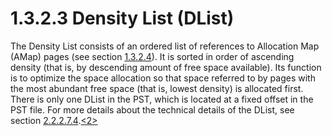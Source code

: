 <html dir="LTR" xmlns:mshelp="http://msdn.microsoft.com/mshelp" xmlns:ddue="http://ddue.schemas.microsoft.com/authoring/2003/5" xmlns:xlink="http://www.w3.org/1999/xlink" xmlns:tool="http://www.microsoft.com/tooltip">
    <head>
        <meta http-equiv="Content-Type" content="text/html; CHARSET=utf-8"></meta>
        <meta name="save" content="history"></meta>
        <title>1.3.2.3 Density List (DList)</title>
        <xml>
            <mshelp:toctitle title="1.3.2.3 Density List (DList)"></mshelp:toctitle>
            <mshelp:rltitle title="[MS-PST]: Density List (DList)"></mshelp:rltitle>
            <mshelp:keyword index="A" term="dc716741-bee6-46ea-bbb3-773e6e828fda"></mshelp:keyword>
            <mshelp:attr name="DCSext.ContentType" value="open specification"></mshelp:attr>
            <mshelp:attr name="AssetID" value="dc716741-bee6-46ea-bbb3-773e6e828fda"></mshelp:attr>
            <mshelp:attr name="TopicType" value="kbRef"></mshelp:attr>
            <mshelp:attr name="DCSext.Title" value="[MS-PST]: Density List (DList)" />
        </xml>
    </head>
    <body>
        <div id="header">
            <h1 class="heading">1.3.2.3 Density List (DList)</h1>
        </div>
        <div id="mainSection">
            <div id="mainBody">
                <div id="allHistory" class="saveHistory"></div>
                <div id="sectionSection0" class="section" name="collapseableSection">
                    

<p>The Density List consists of an ordered list of references
to Allocation Map (AMap) pages (see section <a href="2d29c497-b5d2-4fb1-b8cf-c888104362a4.md">1.3.2.4</a>). It is sorted in
order of ascending density (that is, by descending amount of free space
available). Its function is to optimize the space allocation so that space
referred to by pages with the most abundant free space (that is, lowest
density) is allocated first. There is only one DList in the PST, which is located
at a fixed offset in the PST file. For more details about the technical details
of the DList, see section <a href="41210435-5580-417f-bfa3-dbba7083b82e.md">2.2.2.7.4</a>.<a id="Appendix_A_Target_2"></a><a href="f040f8b2-f023-4ed9-94fd-de487da83ed5.md#Appendix_A_2" aria-label="Product behavior note 2">&lt;2&gt;</a></p>
                </div>
            </div>
        </div>
    </body>
</html>